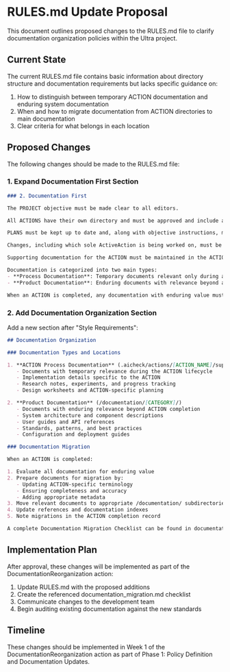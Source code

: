# RULES.md Update Proposal

This document outlines proposed changes to the RULES.md file to clarify documentation organization policies within the Ultra project.

## Current State

The current RULES.md file contains basic information about directory structure and documentation requirements but lacks specific guidance on:

1. How to distinguish between temporary ACTION documentation and enduring system documentation
2. When and how to migrate documentation from ACTION directories to main documentation
3. Clear criteria for what belongs in each location

## Proposed Changes

The following changes should be made to the RULES.md file:

### 1. Expand Documentation First Section

```markdown
### 2. Documentation First

The PROJECT objective must be made clear to all editors.

All ACTIONS have their own directory and must be approved and include a documented PLAN before implementation.

PLANS must be kept up to date and, along with objective instructions, must detail the value of that ACTION to the overall creation of the PROGRAM being built.

Changes, including which sole ActiveAction is being worked on, must be reflected in the ACTIONS INDEX and in relevant docs.

Supporting documentation for the ACTION must be maintained in the ACTION's supporting_docs directory.

Documentation is categorized into two main types:
- **Process Documentation**: Temporary documents relevant only during an ACTION's lifecycle, stored in .aicheck/actions/[ACTION_NAME]/supporting_docs/
- **Product Documentation**: Enduring documents with relevance beyond an ACTION's completion, stored in /documentation/[CATEGORY]/

When an ACTION is completed, any documentation with enduring value must be migrated to the appropriate /documentation/ subdirectory.
```

### 2. Add Documentation Organization Section

Add a new section after "Style Requirements":

```markdown
## Documentation Organization

### Documentation Types and Locations

1. **ACTION Process Documentation** (.aicheck/actions/[ACTION_NAME]/supporting_docs/)
   - Documents with temporary relevance during the ACTION lifecycle
   - Implementation details specific to the ACTION
   - Research notes, experiments, and progress tracking
   - Design worksheets and ACTION-specific planning

2. **Product Documentation** (/documentation/[CATEGORY]/)
   - Documents with enduring relevance beyond ACTION completion
   - System architecture and component descriptions
   - User guides and API references
   - Standards, patterns, and best practices
   - Configuration and deployment guides

### Documentation Migration

When an ACTION is completed:

1. Evaluate all documentation for enduring value
2. Prepare documents for migration by:
   - Updating ACTION-specific terminology
   - Ensuring completeness and accuracy
   - Adding appropriate metadata
3. Move relevant documents to appropriate /documentation/ subdirectories
4. Update references and documentation indexes
5. Note migrations in the ACTION completion record

A complete Documentation Migration Checklist can be found in documentation/technical/processes/documentation_migration.md
```

## Implementation Plan

After approval, these changes will be implemented as part of the DocumentationReorganization action:

1. Update RULES.md with the proposed additions
2. Create the referenced documentation_migration.md checklist
3. Communicate changes to the development team
4. Begin auditing existing documentation against the new standards

## Timeline

These changes should be implemented in Week 1 of the DocumentationReorganization action as part of Phase 1: Policy Definition and Documentation Updates.
